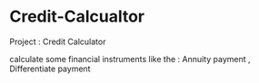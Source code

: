 # Credit-Calcualtor

Project : Credit Calculator

calculate some financial instruments like the : Annuity payment , Differentiate payment 
